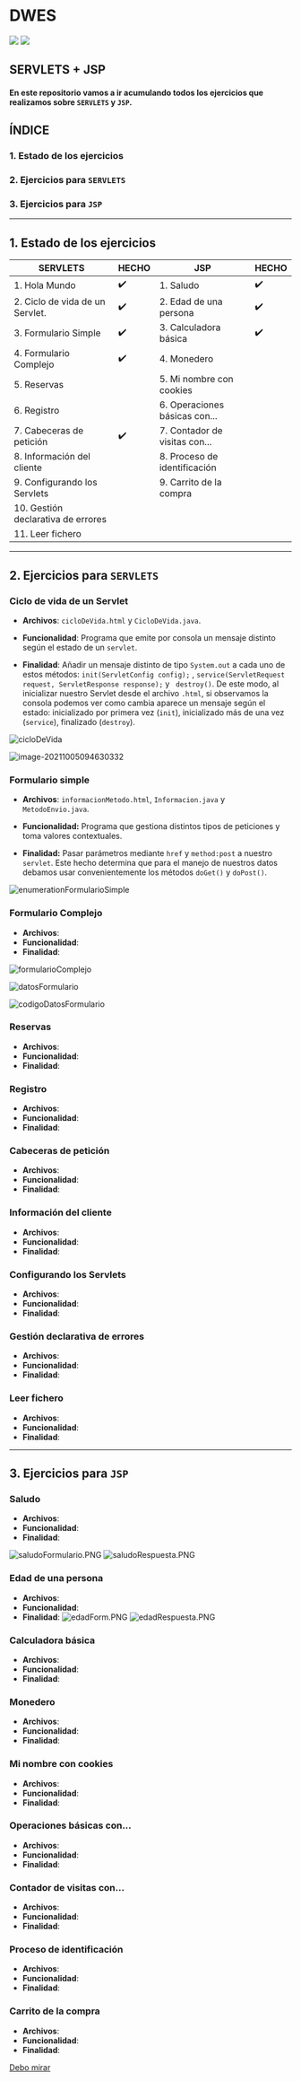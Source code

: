 # DWES

![](https://img.shields.io/badge/code-Java-informational?style=flat&logo=<LOGO_NAME>&logoColor=white&color=2bbc8a)  ![](https://img.shields.io/badge/code-JavaScript-informational?style=flat&logo=<LOGO_NAME>&logoColor=white&color=2bbc8a)


## SERVLETS + JSP

#### En este repositorio vamos a ir acumulando todos los ejercicios que realizamos sobre ``SERVLETS`` y ``JSP``.



## ÍNDICE

### 1. Estado de los ejercicios

### 2. Ejercicios para ``SERVLETS``

### 3. Ejercicios para ``JSP``

<hr>

## 1. Estado de los ejercicios

| SERVLETS                           | HECHO              | JSP                           | HECHO              |
| ---------------------------------- | ------------------ | ----------------------------- | ------------------ |
| 1. Hola Mundo                      | :heavy_check_mark: | 1. Saludo                     | :heavy_check_mark: |
| 2. Ciclo de vida de un Servlet.    | :heavy_check_mark: | 2. Edad de una persona        | :heavy_check_mark: |
| 3. Formulario Simple               | :heavy_check_mark: | 3. Calculadora básica         | :heavy_check_mark: |
| 4. Formulario Complejo             | :heavy_check_mark: | 4. Monedero                   |                    |
| 5. Reservas                        |                    | 5. Mi nombre con cookies      |                    |
| 6. Registro                        |                    | 6. Operaciones básicas con... |                    |
| 7. Cabeceras de petición           | :heavy_check_mark: | 7. Contador de visitas con... |                    |
| 8. Información del cliente         |                    | 8. Proceso de identificación  |                    |
| 9. Configurando los Servlets       |                    | 9. Carrito de la compra       |                    |
| 10. Gestión declarativa de errores |                    |                               |                    |
| 11. Leer fichero                   |                    |                               |                    |



<hr>



## 2. Ejercicios para ``SERVLETS``

### Ciclo de vida de un Servlet

- **Archivos**: ``cicloDeVida.html`` y ``CicloDeVida.java``.
- **Funcionalidad**: Programa que emite por consola un mensaje distinto según el estado de un ``servlet``.

- **Finalidad**: Añadir un mensaje distinto de tipo ``System.out``  a cada uno de estos métodos: ``init(ServletConfig config);`` ,  ``service(ServletRequest request, ServletResponse response);`` y `` destroy()``. De este modo, al inicializar nuestro Servlet desde el archivo ``.html``, si observamos la consola podemos ver como cambia aparece un mensaje según el estado: inicializado por primera vez (``init``), inicializado más de una vez (``service``), finalizado (``destroy``).

![cicloDeVida](imagenesReadme/cicloDeVida.PNG)

![image-20211005094630332](imagenesReadme/estoyEnInit.PNG)

### 

### Formulario simple

- **Archivos**: ``informacionMetodo.html``, ``Informacion.java`` y ``MetodoEnvio.java``.
- **Funcionalidad:** Programa que gestiona distintos tipos de peticiones y toma valores contextuales.

- **Finalidad:** Pasar parámetros mediante ``href`` y ``method:post`` a nuestro ``servlet``. Este hecho determina que para el manejo de nuestros datos debamos usar convenientemente los métodos ``doGet()`` y ``doPost()``. 

![enumerationFormularioSimple](imagenesReadme/codigoDatosFormulario.png)

### Formulario Complejo

- **Archivos**:
- **Funcionalidad**:
- **Finalidad**:



![formularioComplejo](imagenesReadme/formularioComplejo.PNG)



![datosFormulario](imagenesReadme/datosFormulario.PNG)

![codigoDatosFormulario](imagenesReadme/codigoDatosFormulario.png)

### Reservas

- **Archivos**:
- **Funcionalidad**:
- **Finalidad**:

### Registro

- **Archivos**:
- **Funcionalidad**:
- **Finalidad**:

### Cabeceras de petición

- **Archivos**:
- **Funcionalidad**:
- **Finalidad**:

### Información del cliente

- **Archivos**:
- **Funcionalidad**:
- **Finalidad**:

### Configurando los Servlets 

- **Archivos**:
- **Funcionalidad**:
- **Finalidad**:

### Gestión declarativa de errores

- **Archivos**:
- **Funcionalidad**:
- **Finalidad**:

###  Leer fichero

- **Archivos**:
- **Funcionalidad**:
- **Finalidad**:



<hr>

## 3. Ejercicios para ``JSP``



### Saludo

- **Archivos**:
- **Funcionalidad**:
- **Finalidad**:

![saludoFormulario.PNG](imagenesReadme/saludoFormulario.PNG)
![saludoRespuesta.PNG](imagenesReadme/saludoRespuesta.PNG)
### Edad de una persona

- **Archivos**:
- **Funcionalidad**:
- **Finalidad**:
![edadForm.PNG](imagenesReadme/edadForm.PNG)
![edadRespuesta.PNG](imagenesReadme/edadRespuesta.PNG)
### Calculadora básica

- **Archivos**:
- **Funcionalidad**:
- **Finalidad**:

### Monedero

- **Archivos**:
- **Funcionalidad**:
- **Finalidad**:

### Mi nombre con cookies

- **Archivos**:
- **Funcionalidad**:
- **Finalidad**:

### Operaciones básicas con...

- **Archivos**:
- **Funcionalidad**:
- **Finalidad**:

### Contador de visitas con...

- **Archivos**:
- **Funcionalidad**:
- **Finalidad**:

### Proceso de identificación

- **Archivos**:
- **Funcionalidad**:
- **Finalidad**:

### Carrito de la compra

- **Archivos**:
- **Funcionalidad**:
- **Finalidad**:


[Debo mirar](https://towardsdatascience.com/build-a-stunning-readme-for-your-github-profile-9b80434fe5d7)
